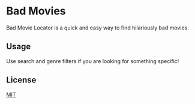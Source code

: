 # Bad Movies

Bad Movie Locator is a quick and easy way to find hilariously bad movies.

## Usage

Use search and genre filters if you are looking for something specific!


## License

[MIT](https://choosealicense.com/licenses/mit/)
